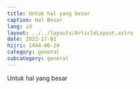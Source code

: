 ```yaml
---
title: Untuk hal yang besar
caption: Hal Besar
lang: id
layout: ../../layouts/ArticleLayout.astro
date: 2022-17-01
hijri: 1444-06-24
category: general
subcategory: general
---
```


Untuk hal yang besar